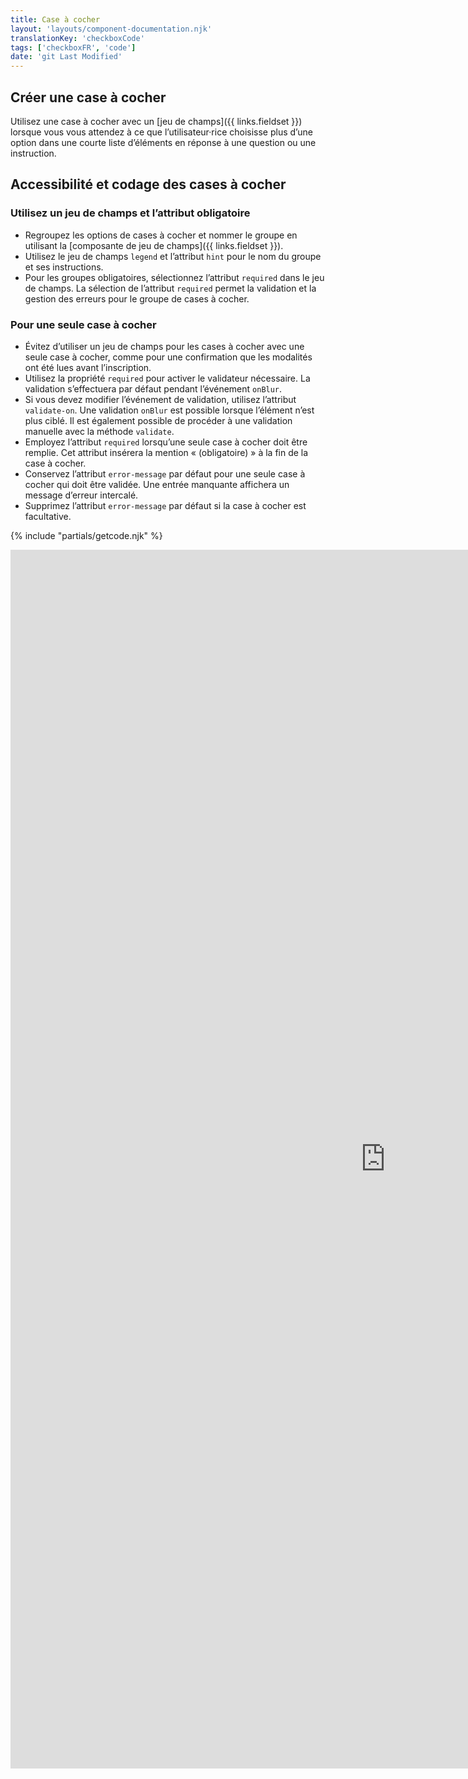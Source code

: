```yaml
---
title: Case à cocher
layout: 'layouts/component-documentation.njk'
translationKey: 'checkboxCode'
tags: ['checkboxFR', 'code']
date: 'git Last Modified'
---
```


## Créer une case à cocher

Utilisez une case à cocher avec un [jeu de champs]({{ links.fieldset }}) lorsque vous vous attendez à ce que l’utilisateur·rice choisisse plus d’une option dans une courte liste d’éléments en réponse à une question ou une instruction.

## Accessibilité et codage des cases à cocher

### Utilisez un jeu de champs et l’attribut obligatoire

- Regroupez les options de cases à cocher et nommer le groupe en utilisant la [composante de jeu de champs]({{ links.fieldset }}).
- Utilisez le jeu de champs `legend` et l’attribut `hint` pour le nom du groupe et ses instructions.
- Pour les groupes obligatoires, sélectionnez l’attribut `required` dans le jeu de champs. La sélection de l’attribut `required` permet la validation et la gestion des erreurs pour le groupe de cases à cocher.

### Pour une seule case à cocher

- Évitez d’utiliser un jeu de champs pour les cases à cocher avec une seule case à cocher, comme pour une confirmation que les modalités ont été lues avant l’inscription.
- Utilisez la propriété `required` pour activer le validateur nécessaire. La validation s’effectuera par défaut pendant l’événement `onBlur`.
- Si vous devez modifier l’événement de validation, utilisez l’attribut `validate-on`. Une validation `onBlur` est possible lorsque l’élément n’est plus ciblé. Il est également possible de procéder à une validation manuelle avec la méthode `validate`.
- Employez l’attribut `required` lorsqu’une seule case à cocher doit être remplie. Cet attribut insérera la mention « (obligatoire) » à la fin de la case à cocher.
- Conservez l’attribut `error-message` par défaut pour une seule case à cocher qui doit être validée. Une entrée manquante affichera un message d’erreur intercalé.
- Supprimez l’attribut `error-message` par défaut si la case à cocher est facultative.

{% include "partials/getcode.njk" %}

<iframe
  title="Survol des propriétés et des évènements relatifs à gcds-checkbox."
  src="https://cds-snc.github.io/gcds-components/iframe.html?viewMode=docs&demo=true&singleStory=true&id=components-checkbox--events-properties"
  width="1200"
  height="1950"
  style="display: block; margin: 0 auto;"
  frameBorder="0"
  allow="clipboard-write"
></iframe>
